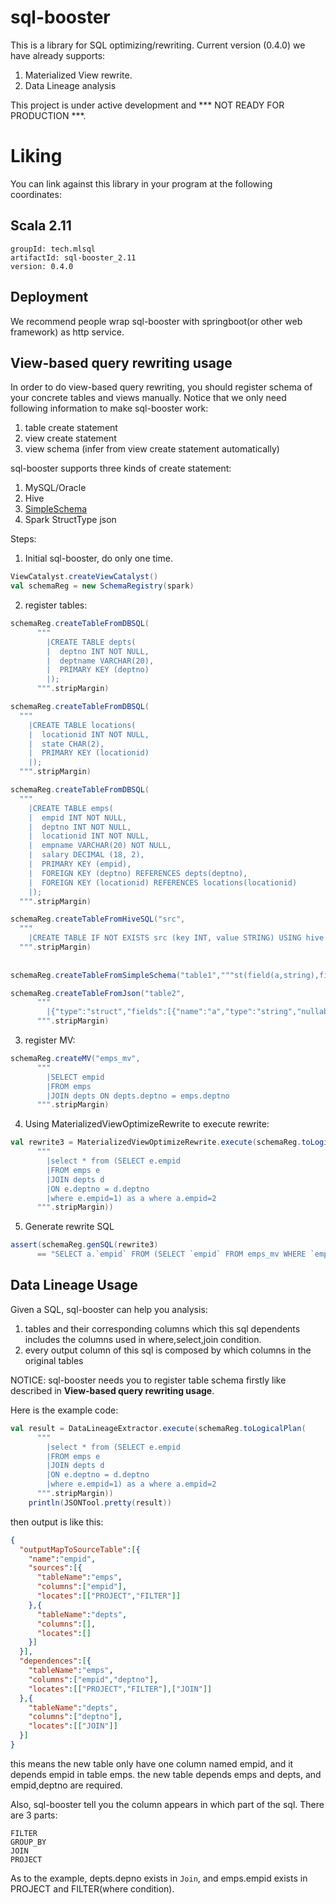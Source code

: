 # sql-booster

This is a library for SQL optimizing/rewriting. 
Current version (0.4.0) we have already supports:
 
1. Materialized View rewrite.
2. Data Lineage analysis

This project is under active development and *** NOT READY FOR PRODUCTION ***.


# Liking
You can link against this library in your program at the following coordinates:

## Scala 2.11

```
groupId: tech.mlsql
artifactId: sql-booster_2.11
version: 0.4.0
```
## Deployment 

We recommend people wrap sql-booster with springboot(or other web framework) as http service. 

## View-based query rewriting usage

In order to do view-based query rewriting, you should register schema of  your concrete tables and  views manually.
Notice that we only need following information to make sql-booster work: 

1. table create statement
2. view  create statement 
3. view  schema (infer from view create statement automatically)


sql-booster supports three kinds of create statement:

1. MySQL/Oracle 
2. Hive
3. [SimpleSchema](https://github.com/allwefantasy/simple-schema)
4. Spark StructType json  


Steps:

1. Initial sql-booster, do only one time. 

```scala
ViewCatalyst.createViewCatalyst()
val schemaReg = new SchemaRegistry(spark)
```

2. register tables:

```scala
schemaReg.createTableFromDBSQL(
      """
        |CREATE TABLE depts(
        |  deptno INT NOT NULL,
        |  deptname VARCHAR(20),
        |  PRIMARY KEY (deptno)
        |);
      """.stripMargin)

schemaReg.createTableFromDBSQL(
  """
    |CREATE TABLE locations(
    |  locationid INT NOT NULL,
    |  state CHAR(2),
    |  PRIMARY KEY (locationid)
    |);
  """.stripMargin)

schemaReg.createTableFromDBSQL(
  """
    |CREATE TABLE emps(
    |  empid INT NOT NULL,
    |  deptno INT NOT NULL,
    |  locationid INT NOT NULL,
    |  empname VARCHAR(20) NOT NULL,
    |  salary DECIMAL (18, 2),
    |  PRIMARY KEY (empid),
    |  FOREIGN KEY (deptno) REFERENCES depts(deptno),
    |  FOREIGN KEY (locationid) REFERENCES locations(locationid)
    |);
  """.stripMargin)

schemaReg.createTableFromHiveSQL("src",
  """
    |CREATE TABLE IF NOT EXISTS src (key INT, value STRING) USING hive
  """.stripMargin)
  
  
schemaReg.createTableFromSimpleSchema("table1","""st(field(a,string),field(b,string))""")

schemaReg.createTableFromJson("table2",
      """
        |{"type":"struct","fields":[{"name":"a","type":"string","nullable":true,"metadata":{}},{"name":"b","type":"string","nullable":true,"metadata":{}}]}
      """.stripMargin)  
```


3. register MV:

```scala
schemaReg.createMV("emps_mv",
      """
        |SELECT empid
        |FROM emps
        |JOIN depts ON depts.deptno = emps.deptno
      """.stripMargin)

```

4. Using MaterializedViewOptimizeRewrite to execute rewrite:


```scala
val rewrite3 = MaterializedViewOptimizeRewrite.execute(schemaReg.toLogicalPlan(
      """
        |select * from (SELECT e.empid
        |FROM emps e
        |JOIN depts d
        |ON e.deptno = d.deptno
        |where e.empid=1) as a where a.empid=2
      """.stripMargin))
```

5. Generate rewrite SQL

```scala
assert(schemaReg.genSQL(rewrite3)
      == "SELECT a.`empid` FROM (SELECT `empid` FROM emps_mv WHERE `empid` = CAST(1 AS BIGINT)) a WHERE a.`empid` = CAST(2 AS BIGINT)")
```




## Data Lineage Usage

Given a SQL, sql-booster can help you analysis:

1. tables and their corresponding columns which this sql dependents includes the columns used in where,select,join condition.
2. every output column of this sql is composed by which columns in the original tables

NOTICE: sql-booster needs you to register table schema firstly like described in **View-based query rewriting usage**.

Here is the example code:

```scala
val result = DataLineageExtractor.execute(schemaReg.toLogicalPlan(
      """
        |select * from (SELECT e.empid
        |FROM emps e
        |JOIN depts d
        |ON e.deptno = d.deptno
        |where e.empid=1) as a where a.empid=2
      """.stripMargin))
    println(JSONTool.pretty(result))
```

then output is like this:   

```json
{
  "outputMapToSourceTable":[{
    "name":"empid",
    "sources":[{
      "tableName":"emps",
      "columns":["empid"],
      "locates":[["PROJECT","FILTER"]]
    },{
      "tableName":"depts",
      "columns":[],
      "locates":[]
    }]
  }],
  "dependences":[{
    "tableName":"emps",
    "columns":["empid","deptno"],
    "locates":[["PROJECT","FILTER"],["JOIN"]]
  },{
    "tableName":"depts",
    "columns":["deptno"],
    "locates":[["JOIN"]]
  }]
}
```

this means the new table only have one column named empid, and it depends empid in table emps.
the new table depends emps and depts, and empid,deptno are required.

Also, sql-booster tell you the column appears in which part of the sql. There are 3 parts:

```
FILTER
GROUP_BY
JOIN
PROJECT
``` 

As to the example, depts.depno exists in `Join`, and emps.empid exists in PROJECT and FILTER(where condition). 
 


